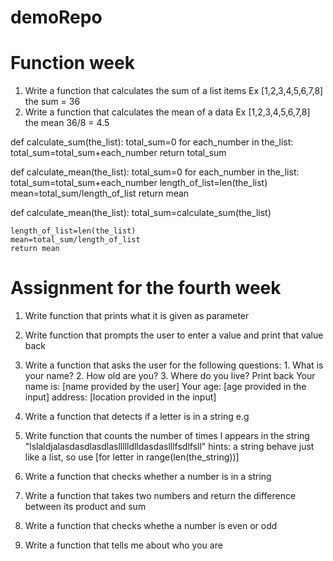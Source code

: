 # demoRepo

# Function week

1. Write a function that calculates the sum of a list items Ex [1,2,3,4,5,6,7,8] the sum = 36
2. Write a function that calculates the mean of a data Ex [1,2,3,4,5,6,7,8] the mean 36/8 = 4.5

def calculate_sum(the_list):
    total_sum=0
    for each_number in the_list:
        total_sum=total_sum+each_number
    return total_sum

def calculate_mean(the_list):
    total_sum=0
    for each_number in the_list:
        total_sum=total_sum+each_number
    length_of_list=len(the_list)
    mean=total_sum/length_of_list
    return mean

def calculate_mean(the_list):
    total_sum=calculate_sum(the_list)
    
    length_of_list=len(the_list)
    mean=total_sum/length_of_list
    return mean

# Assignment for the fourth week

1. Write function that prints what it is given as parameter
2. Write function that prompts the user to enter a value and print that value back
3. Write a function that asks the user for the following questions:
        1. What is your name?
        2. How old are you?
        3. Where do you live?
  Print back
        Your name is: [name provided by the user]
        Your age: [age provided in the input]
        address: [location provided in the input]
5. Write a function that detects if a letter is in a string e.g 

6. Write function that counts the number of times l appears in 
   the string  "lslaldjalasdasdlasdlasllllldlldasdaslllfsdlfsll"
   hints: a string behave just like a list, so use [for letter in range(len(the_string))]



7. Write a function that checks whether a number is in a string

8. Write a function that takes two numbers and return the difference between its product and sum

9. Write a function that checks whethe a number is even or odd

10. Write a function that tells me about who you are